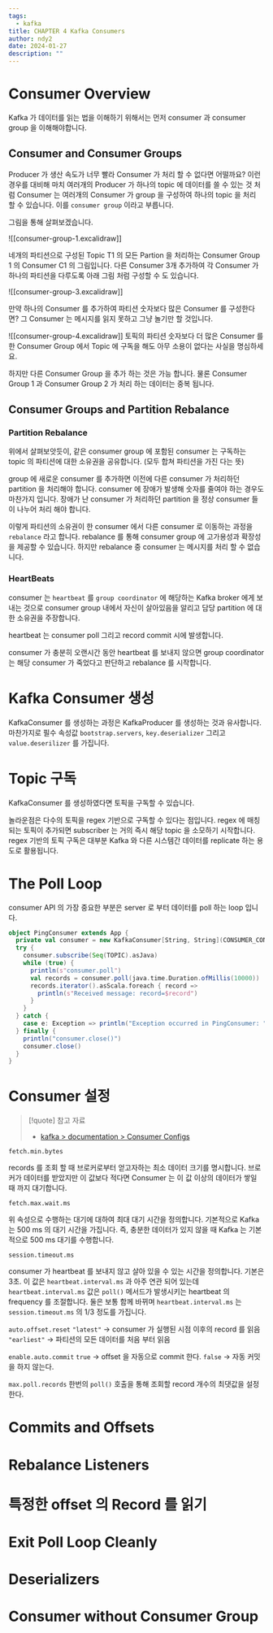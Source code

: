```yaml
---
tags:
  - kafka
title: CHAPTER 4 Kafka Consumers
author: ndy2
date: 2024-01-27
description: ""
---
```

# Consumer Overview

Kafka 가 데이터를 읽는 법을 이해하기 위해서는 먼저 consumer 과 consumer group 을 이해해야합니다.

## Consumer and Consumer Groups

Producer 가 생산 속도가 너무 빨라 Consumer 가 처리 할 수 없다면 어떨까요? 이런 경우를 대비해 마치 여러개의 Producer 가 하나의 topic 에 데이터를 쓸 수 있는 것 처럼 Consumer 는 여러개의 Consumer 가 group 을 구성하여 하나의 topic 을 처리 할 수 있습니다. 이를 `consumer group` 이라고 부릅니다. 

그림을 통해 살펴보겠습니다.


![[consumer-group-1.excalidraw]]

네개의 파티션으로 구성된 Topic T1 의 모든 Partion 을 처리하는 Consumer Group 1 의 Consumer C1 의 그림입니다. 다른 Consumer 3개 추가하여 각 Consumer 가 하나의 파티션을 다루도록 아래 그림 처럼 구성할 수 도 있습니다.

![[consumer-group-3.excalidraw]]

만약 하나의 Consumer 를 추가하여 파티션 숫자보다 많은 Consumer 를 구성한다면? 그 Consumer 는 메시지를 읽지 못하고 그냥 놀기만 할 것입니다.

![[consumer-group-4.excalidraw]]
토픽의 파티션 숫자보다 더 많은 Consumer 를 한 Consumer Group 에서 Topic 에 구독을 해도 아무 소용이 없다는 사실을 명심하세요.

하지만 다른 Consumer Group 을 추가 하는 것은 가능 합니다. 물론 Consumer Group 1 과 Consumer Group 2 가 처리 하는 데이터는 중복 됩니다.


## Consumer Groups and Partition Rebalance

### Partition Rebalance

위에서 살펴보앗듯이, 같은 consumer group 에 포함된 consumer 는 구독하는 topic 의 파티션에 대한 소유권을 공유합니다. (모두 합쳐 파티션을 가진 다는 뜻)

group 에 새로운 consumer 를 추가하면 이전에 다른 consumer 가 처리하던 partition 을 처리해야 합니다. consumer 에 장애가 발생해 숫자를 줄여야 하는 경우도 마찬가지 입니다. 장애가 난 consumer 가 처리하던 partition 을 정상 consumer 들이 나누어 처리 해야 합니다. 

이렇게 파티션의 소유권이 한 consumer 에서 다른 consumer 로 이동하는 과정을 `rebalance` 라고 합니다. rebalance 를 통해 consumer group 에 고가용성과 확장성을 제공할 수 있습니다. 하지만 rebalance 중 consumer 는 메시지를 처리 할 수 없습니다.

### HeartBeats

consumer 는 `heartbeat` 를 `group coordinator` 에 해당하는 Kafka broker 에게 보내는 것으로 consumer group 내에서 자신이 살아있음을 알리고 담당 partition 에 대한 소유권을 주장합니다.

heartbeat 는 consumer poll 그리고 record commit 시에 발생합니다.

consumer 가 충분히 오랜시간 동안 heartbeat 를 보내지 않으면 group coordinator 는 해당 consumer 가 죽었다고 판단하고 rebalance 를 시작합니다.
# Kafka Consumer 생성

KafkaConsumer 를 생성하는 과정은 KafkaProducer 를 생성하는 것과 유사합니다. 마찬가지로 필수 속성값 `bootstrap.servers`, `key.deserializer` 그리고 `value.deserilizer` 를 가집니다. 


# Topic 구독

KafkaConsumer 를 생성하였다면 토픽을 구독할 수 있습니다.

놀라운점은 다수의 토픽을 regex 기반으로 구독할 수 있다는 점입니다. regex 에 매칭되는 토픽이 추가되면 subscriber 는 거의 즉시 해당 topic 을 소모하기 시작합니다. regex 기반의 토픽 구독은 대부분 Kafka 와 다른 시스템간 데이터를 replicate 하는 용도로 활용됩니다.

# The Poll Loop

consumer API 의 가장 중요한 부분은 server 로 부터 데이터를 poll 하는 loop 입니다.
```scala
object PingConsumer extends App {  
  private val consumer = new KafkaConsumer[String, String](CONSUMER_CONFIG)  
  try {  
    consumer.subscribe(Seq(TOPIC).asJava)  
    while (true) {  
      println(s"consumer.poll")  
      val records = consumer.poll(java.time.Duration.ofMillis(10000))  
      records.iterator().asScala.foreach { record =>  
        println(s"Received message: record=$record")  
      }  
    }  
  } catch {  
    case e: Exception => println("Exception occurred in PingConsumer: " + e)  
  } finally {  
    println("consumer.close()")  
    consumer.close()  
  }  
}
```

# Consumer 설정


> [!quote] 참고 자료
> * [kafka > documentation > Consumer Configs](https://kafka.apache.org/documentation.html#consumerconfigs)

`fetch.min.bytes`

records 를 조회 할 때 브로커로부터 얻고자하는 최소 데이터 크기를 명시합니다. 브로커가 데이터를 받았지만 이 값보다 적다면 Consumer 는 이 값 이상의 데이터가 쌓일 때 까지 대기합니다.

`fetch.max.wait.ms`

위 속성으로 수행하는 대기에 대하여 최대 대기 시간을 정의합니다. 기본적으로 Kafka 는 500 ms 의 대기 시간을 가집니다. 즉, 충분한 데이터가 있지 않을 때 Kafka 는 기본적으로 500 ms 대기를 수행합니다.

`session.timeout.ms`

consumer 가 heartbeat 를 보내지 않고 살아 있을 수 있는 시간을 정의합니다. 기본은 3초. 이 값은 `heartbeat.interval.ms` 과 아주 연관 되어 있는데 `heartbeat.interval.ms` 값은 `poll()` 메서드가 발생시키는 heartbeat 의 frequency 를 조절합니다. 둘은 보통 함께 바뀌며 `heartbeat.interval.ms` 는 `session.timeout.ms` 의 1/3 정도를 가집니다.


`auto.offset.reset`
	`"latest"` -> consumer 가 실행된 시점 이후의 record 를 읽음
	`"earliest"` -> 파티션의 모든 데이터를 처음 부터 읽음

`enable.auto.commit`
	`true` -> offset 을 자동으로 commit 한다.
	`false` -> 자동 커밋을 하지 않는다.

`max.poll.records`
한번의 `poll()` 호출을 통해 조회할 record 개수의 최댓값을 설정한다.

# Commits and Offsets

# Rebalance Listeners

# 특정한 offset 의 Record 를 읽기

# Exit Poll Loop Cleanly

# Deserializers

# Consumer without Consumer Group

